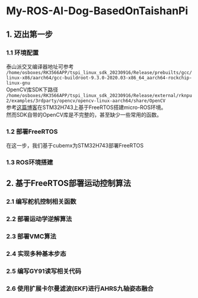 # My-ROS-AI-Dog-BasedOnTaishanPi  
## 1. 迈出第一步  
### 1.1 环境配置  
泰山派交叉编译器地址可参考  ```/home/osboxes/RK3566APP/tspi_linux_sdk_20230916/Release/prebuilts/gcc/linux-x86/aarch64/gcc-buildroot-9.3.0-2020.03-x86_64_aarch64-rockchip-linux-gnu```  
OpenCV库SDK下路径  ```/home/osboxes/RK3566APP/tspi_linux_sdk_20230916/Release/external/rknpu2/examples/3rdparty/opencv/opencv-linux-aarch64/share/OpenCV```    
参考[这篇博客](https://blog.csdn.net/Qiqili990707/article/details/135100663)在STM32H743上基于FreeRTOS搭建micro-ROS环境。    
然而SDK自带的OpenCV库是不完整的，甚至缺少一些常用的函数。  
### 1.2 部署FreeRTOS  
在这一步，我们基于cubemx为STM32H743部署FreeRTOS  
### 1.3 ROS环境搭建  
## 2. 基于FreeRTOS部署运动控制算法  
### 2.1 编写舵机控制相关函数  
### 2.2 部署运动学逆解算法
### 2.3 部署VMC算法  
### 2.4 实现多种基本步态
### 2.5 编写GY91读写相关代码
### 2.6 使用扩展卡尔曼滤波(EKF)进行AHRS九轴姿态融合
